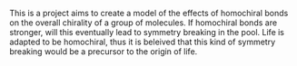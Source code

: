 This is a project aims to create a model of the effects of homochiral bonds on the overall
chirality of a group of molecules. If homochiral bonds are stronger, will this eventually lead to 
symmetry breaking in the pool. Life is adapted to be homochiral, thus it is beleived that this 
kind of symmetry breaking would be a precursor to the origin of life. 
